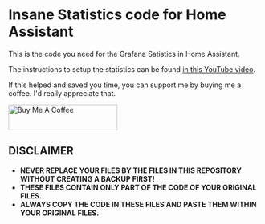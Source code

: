 # Insane Statistics code for Home Assistant
This is the code you need for the Grafana Satistics in Home Assistant. 

The instructions to setup the statistics can be found [in this YouTube video](https://youtu.be/rXF-LycbjoA).

If this helped and saved you time, you can support me by buying me a coffee. I'd really appreciate that.

<a href="https://www.buymeacoffee.com/smarthomejunkie" target="_blank"><img src="https://cdn.buymeacoffee.com/buttons/default-blue.png" alt="Buy Me A Coffee" height="51" width="217" ></a>

## DISCLAIMER
* **NEVER REPLACE YOUR FILES BY THE FILES IN THIS REPOSITORY WITHOUT CREATING A BACKUP FIRST!**
* **THESE FILES CONTAIN ONLY PART OF THE CODE OF YOUR ORIGINAL FILES.**
* **ALWAYS COPY THE CODE IN THESE FILES AND PASTE THEM WITHIN YOUR ORIGINAL FILES.**
